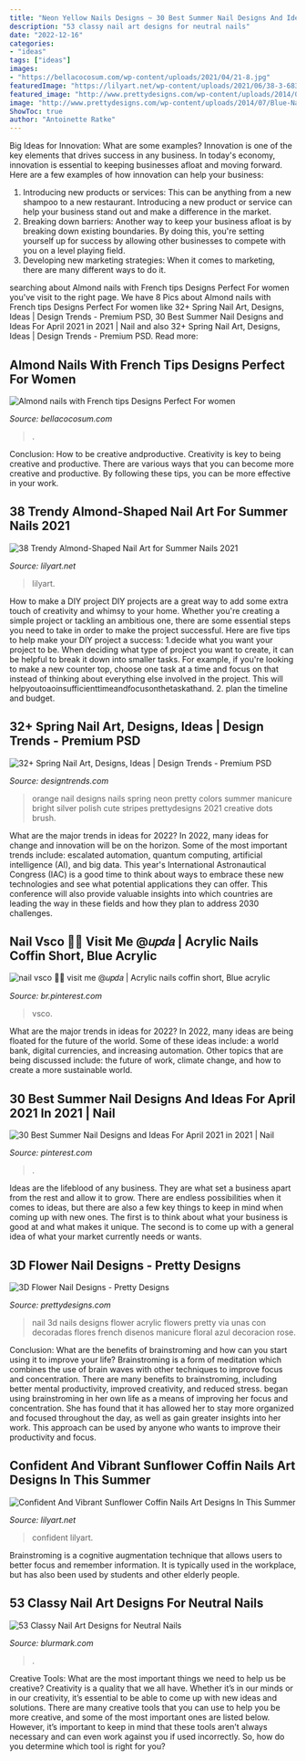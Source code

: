 ```yaml
---
title: "Neon Yellow Nails Designs ~ 30 Best Summer Nail Designs And Ideas For April 2021 In 2021"
description: "53 classy nail art designs for neutral nails"
date: "2022-12-16"
categories:
- "ideas"
tags: ["ideas"]
images:
- "https://bellacocosum.com/wp-content/uploads/2021/04/21-8.jpg"
featuredImage: "https://lilyart.net/wp-content/uploads/2021/06/38-3-683x1024.jpg"
featured_image: "http://www.prettydesigns.com/wp-content/uploads/2014/07/Blue-Nails1.jpg"
image: "http://www.prettydesigns.com/wp-content/uploads/2014/07/Blue-Nails1.jpg"
ShowToc: true
author: "Antoinette Ratke"
---
```



Big Ideas for Innovation: What are some examples?
Innovation is one of the key elements that drives success in any business. In today's economy, innovation is essential to keeping businesses afloat and moving forward. Here are a few examples of how innovation can help your business: 
1. Introducing new products or services: This can be anything from a new shampoo to a new restaurant. Introducing a new product or service can help your business stand out and make a difference in the market. 
2. Breaking down barriers: Another way to keep your business afloat is by breaking down existing boundaries. By doing this, you're setting yourself up for success by allowing other businesses to compete with you on a level playing field. 
3. Developing new marketing strategies: When it comes to marketing, there are many different ways to do it.

	

		
searching about Almond nails with French tips Designs Perfect For women you've visit to the right page. We have 8 Pics about Almond nails with French tips Designs Perfect For women like 32+ Spring Nail Art, Designs, Ideas | Design Trends - Premium PSD, 30 Best Summer Nail Designs and Ideas For April 2021 in 2021 | Nail and also 32+ Spring Nail Art, Designs, Ideas | Design Trends - Premium PSD. Read more:
		
    
## Almond Nails With French Tips Designs Perfect For Women

<img loading=lazy src="https://bellacocosum.com/wp-content/uploads/2021/04/21-8.jpg" onerror="this.onerror=null;this.src='https://tse4.mm.bing.net/th?id=OIP.C54R8_CpbSNnmf3zIDey9AHaLH&amp;pid=15.1';" alt="Almond nails with French tips Designs Perfect For women">

_Source: bellacocosum.com_

>. 

	

Conclusion: How to be creative andproductive.
Creativity is key to being creative and productive. There are various ways that you can become more creative and productive. By following these tips, you can be more effective in your work.

    
## 38 Trendy Almond-Shaped Nail Art For Summer Nails 2021

<img loading=lazy src="https://lilyart.net/wp-content/uploads/2021/06/38-3-683x1024.jpg" onerror="this.onerror=null;this.src='https://tse1.mm.bing.net/th?id=OIP.esjUg9OyPhI0-JYh7SjrtAHaLG&amp;pid=15.1';" alt="38 Trendy Almond-Shaped Nail Art for Summer Nails 2021">

_Source: lilyart.net_

>lilyart. 

	

How to make a DIY project
DIY projects are a great way to add some extra touch of creativity and whimsy to your home. Whether you're creating a simple project or tackling an ambitious one, there are some essential steps you need to take in order to make the project successful. Here are five tips to help make your DIY project a success: 
1.decide what you want your project to be. When deciding what type of project you want to create, it can be helpful to break it down into smaller tasks. For example, if you're looking to make a new counter top, choose one task at a time and focus on that instead of thinking about everything else involved in the project. This will helpyoutoaoinsufficienttimeandfocusonthetaskathand. 
2. plan the timeline and budget.

    
## 32+ Spring Nail Art, Designs, Ideas | Design Trends - Premium PSD

<img loading=lazy src="https://images.designtrends.com/wp-content/uploads/2015/10/30130114/Spring-Nail-Designs39-643x1024.jpg" onerror="this.onerror=null;this.src='https://tse3.mm.bing.net/th?id=OIP.LNn6BqzqCRMxDNspCHrw7AHaLy&amp;pid=15.1';" alt="32+ Spring Nail Art, Designs, Ideas | Design Trends - Premium PSD">

_Source: designtrends.com_

>orange nail designs nails spring neon pretty colors summer manicure bright silver polish cute stripes prettydesigns 2021 creative dots brush. 

	

What are the major trends in ideas for 2022?
In 2022, many ideas for change and innovation will be on the horizon. Some of the most important trends include: escalated automation, quantum computing, artificial intelligence (AI), and big data. 
This year's International Astronautical Congress (IAC) is a good time to think about ways to embrace these new technologies and see what potential applications they can offer. This conference will also provide valuable insights into which countries are leading the way in these fields and how they plan to address 2030 challenges.

    
## Nail Vsco 🌊🐬 Visit Me @𝑢𝑝𝑑𝑎 | Acrylic Nails Coffin Short, Blue Acrylic

<img loading=lazy src="https://i.pinimg.com/736x/dc/ac/1d/dcac1d195cac2008127449ea61860124.jpg" onerror="this.onerror=null;this.src='https://tse4.mm.bing.net/th?id=OIP.OhecscnJMtZTixLvlDCZegHaL_&amp;pid=15.1';" alt="nail vsco 🌊🐬 visit me @𝑢𝑝𝑑𝑎 | Acrylic nails coffin short, Blue acrylic">

_Source: br.pinterest.com_

>vsco. 

	

What are the major trends in ideas for 2022?
In 2022, many ideas are being floated for the future of the world. Some of these ideas include: a world bank, digital currencies, and increasing automation. Other topics that are being discussed include: the future of work, climate change, and how to create a more sustainable world.

    
## 30 Best Summer Nail Designs And Ideas For April 2021 In 2021 | Nail

<img loading=lazy src="https://i.pinimg.com/736x/f8/45/a1/f845a10002abb71b89579efa4b792f8b.jpg" onerror="this.onerror=null;this.src='https://tse2.mm.bing.net/th?id=OIP.9rY-hNxfMU99TIFLWKrBZAHaLG&amp;pid=15.1';" alt="30 Best Summer Nail Designs and Ideas For April 2021 in 2021 | Nail">

_Source: pinterest.com_

>. 

	

Ideas are the lifeblood of any business. They are what set a business apart from the rest and allow it to grow. There are endless possibilities when it comes to ideas, but there are also a few key things to keep in mind when coming up with new ones. The first is to think about what your business is good at and what makes it unique. The second is to come up with a general idea of what your market currently needs or wants.

    
## 3D Flower Nail Designs - Pretty Designs

<img loading=lazy src="http://www.prettydesigns.com/wp-content/uploads/2014/07/Blue-Nails1.jpg" onerror="this.onerror=null;this.src='https://tse1.mm.bing.net/th?id=OIP.eZvL7tmTXA7OdjUkIRRcqAHaJ4&amp;pid=15.1';" alt="3D Flower Nail Designs - Pretty Designs">

_Source: prettydesigns.com_

>nail 3d nails designs flower acrylic flowers pretty via unas con decoradas flores french disenos manicure floral azul decoracion rose. 

	

Conclusion: What are the benefits of brainstroming and how can you start using it to improve your life?
Brainstroming is a form of meditation which combines the use of brain waves with other techniques to improve focus and concentration. There are many benefits to brainstroming, including better mental productivity, improved creativity, and reduced stress. began using brainstroming in her own life as a means of improving her focus and concentration. She has found that it has allowed her to stay more organized and focused throughout the day, as well as gain greater insights into her work. This approach can be used by anyone who wants to improve their productivity and focus.

    
## Confident And Vibrant Sunflower Coffin Nails Art Designs In This Summer

<img loading=lazy src="https://lilyart.net/wp-content/uploads/2020/05/36-4.jpg" onerror="this.onerror=null;this.src='https://tse4.mm.bing.net/th?id=OIP.R0Hf3b7ABO1ArgxvEmDo8AHaJ3&amp;pid=15.1';" alt="Confident And Vibrant Sunflower Coffin Nails Art Designs In This Summer">

_Source: lilyart.net_

>confident lilyart. 

	

Brainstroming is a cognitive augmentation technique that allows users to better focus and remember information. It is typically used in the workplace, but has also been used by students and other elderly people.

    
## 53 Classy Nail Art Designs For Neutral Nails

<img loading=lazy src="https://www.blurmark.com/wp-content/uploads/2017/04/Matte-Flower-Neutral-Nails.jpg" onerror="this.onerror=null;this.src='https://tse4.mm.bing.net/th?id=OIP.mJtBgezajVjE2fA4n-WtHAHaHa&amp;pid=15.1';" alt="53 Classy Nail Art Designs for Neutral Nails">

_Source: blurmark.com_

>. 

	

Creative Tools: What are the most important things we need to help us be creative?
Creativity is a quality that we all have. Whether it’s in our minds or in our creativity, it’s essential to be able to come up with new ideas and solutions. There are many creative tools that you can use to help you be more creative, and some of the most important ones are listed below. However, it’s important to keep in mind that these tools aren’t always necessary and can even work against you if used incorrectly. So, how do you determine which tool is right for you?

